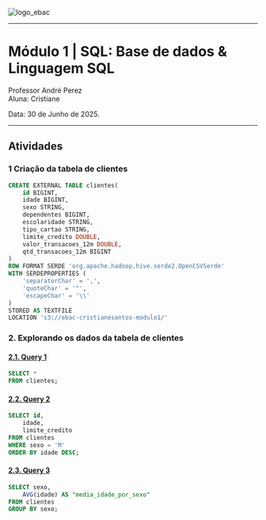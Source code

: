 
![logo_ebac](https://github.com/user-attachments/assets/ee42415c-9584-417a-852a-698d918cf44f)

---

# **Módulo 1** | SQL: Base de dados & Linguagem SQL

Professor André Perez <br>
Aluna: Cristiane <br>

Data: 30 de Junho de 2025.

---

## Atividades

### **1 Criação da tabela de clientes**

```sql
CREATE EXTERNAL TABLE clientes(
	id BIGINT,
	idade BIGINT,
	sexo STRING,
	dependentes BIGINT,
	escolaridade STRING,
	tipo_cartao STRING,
	limite_credito DOUBLE,
	valor_transacoes_12m DOUBLE,
	qtd_transacoes_12m BIGINT
)
ROW FORMAT SERDE 'org.apache.hadoop.hive.serde2.OpenCSVSerde'
WITH SERDEPROPERTIES (
	'separatorChar' = ',',
	'quoteChar' = '"',
	'escapeChar' = '\\'
)
STORED AS TEXTFILE
LOCATION 's3://ebac-cristianesantos-modulo1/'
```

### **2. Explorando os dados da tabela de clientes**

#### [**2.1. Query 1**](https://raw.githubusercontent.com/crikactba/SQL/main/Módulo%201%20-%20Base%20de%20dados%20%26%20Linguagem%20SQL/query_1.csv)
```sql
SELECT *
FROM clientes;
```

#### [**2.2. Query 2**](https://raw.githubusercontent.com/crikactba/SQL/main/Módulo%201%20-%20Base%20de%20dados%20%26%20Linguagem%20SQL/query_2.csv)
```sql
SELECT id,
	idade,
	limite_credito
FROM clientes
WHERE sexo = 'M'
ORDER BY idade DESC;
```

#### [**2.3. Query 3**](https://raw.githubusercontent.com/crikactba/SQL/main/Módulo%201%20-%20Base%20de%20dados%20%26%20Linguagem%20SQL/query_3.csv)
```sql
SELECT sexo,
	AVG(idade) AS "media_idade_por_sexo"
FROM clientes
GROUP BY sexo;
```
